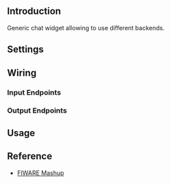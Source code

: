 ## Introduction

Generic chat widget allowing to use different backends.

## Settings

## Wiring

### Input Endpoints

### Output Endpoints

## Usage

## Reference

- [FIWARE Mashup](https://mashup.lab.fiware.org/)
